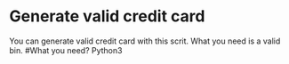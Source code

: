 # Generate valid credit card

You can generate valid credit card with this scrit. What you need is a valid bin.
#What you need?
Python3
